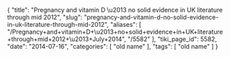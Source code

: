 {
    "title": "Pregnancy and vitamin D \u2013 no solid evidence in UK literature through mid 2012",
    "slug": "pregnancy-and-vitamin-d-no-solid-evidence-in-uk-literature-through-mid-2012",
    "aliases": [
        "/Pregnancy+and+vitamin+D+\u2013+no+solid+evidence+in+UK+literature+through+mid+2012+\u2013+July+2014",
        "/5582"
    ],
    "tiki_page_id": 5582,
    "date": "2014-07-16",
    "categories": [
        "old name"
    ],
    "tags": [
        "old name"
    ]
}